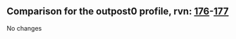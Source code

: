 ## Comparison for the outpost0 profile, rvn: [176](https://github.com/PRO100KatYT/FortniteProfileRevisions/tree/main/profiles/outpost0/176%20outpost0.json)-[177](https://github.com/PRO100KatYT/FortniteProfileRevisions/tree/main/profiles/outpost0/177%20outpost0.json)

No changes
